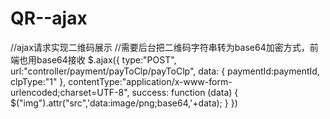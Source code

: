 # QR--ajax
//ajax请求实现二维码展示
//需要后台把二维码字符串转为base64加密方式，前端也用base64接收
$.ajax({
          type:"POST",
          url:"controller/payment/payToClp/payToClp",
          data: {
              paymentId:paymentId,
              clpType:"1"
          },
          contentType:"application/x-www-form-urlencoded;charset=UTF-8",
          success: function (data) {
              $("img").attr("src",'data:image/png;base64,'+data);
          }
      })
